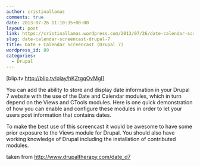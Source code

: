 ```yaml
---
author: cristinallamas
comments: true
date: 2013-07-26 11:10:35+00:00
layout: post
link: https://cristinallamas.wordpress.com/2013/07/26/date-calendar-screencast-drupal-7/
slug: date-calendar-screencast-drupal-7
title: Date + Calendar Screencast (Drupal 7)
wordpress_id: 89
categories:
  - Drupal
---
```


[blip.tv http://blip.tv/play/hKZtgqOvMgI]

You can add the ability to store and display date information in your Drupal 7 website with the use of the Date and Calendar modules, which in turn depend on the Views and CTools modules. Here is one quick demonstration of how you can enable and configure these modules in order to let your users post information that contains dates.

To make the best use of this screencast it would be awesome to have some prior exposure to the Views module for Drupal. You should also have working knowledge of Drupal including the installation of contributed modules.

taken from http://www.drupaltherapy.com/date_d7
